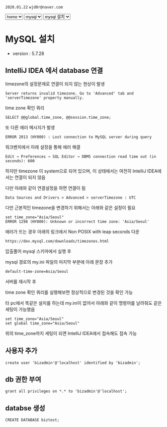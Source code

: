 `2020.01.22`
`wjd0r@naver.com`

<select>
  <option value="">home</option>
</select>

<select>
  <option value="">mysql</option>
</select>


<select>
  <option value="">mysql 설치</option>
</select>

# MySQL 설치

- version : 5.7.28

## IntelliJ IDEA 에서 database 연결

timezone의 설정문제로 연결이 되지 않는 현상이 발생
```
Server returns invalid timezone. Go to 'Advanced' tab and 'serverTimezone' property manually.
```
time zone 확인 쿼리
```
SELECT @@global.time_zone, @@session.time_zone;
```
또 다른 에러 메시지가 발생
```
ERROR 2013 (HY000) : Lost connection to MySQL server during query
```
워크벤치에서 아래 설정을 통해 애러 해결
```
Edit → Preferences → SQL Editor → DBMS connection read time out (in seconds): 600
```
하지만 timezone 이 system으로 되어 있으며,
이 상태에서는 여전히 IntelliJ IDEA에서는 연결이 되지 않음

다만 아래와 같이 연결설정을 하면 연결이 됨
```
Data Sources and Drivers > Advanced > serverTimezone : UTC
```

다만 근본적인 timezone을 변경하기 위해서는 아래와 같은 설정이 필요
```
set time_zone="Asia/Seoul"
ERROR 1298 (HY000): Unknown or incorrect time zone: 'Asia/Seoul'
```
애러가 뜨는 경우 아래의 링크에서 Non POSIX with leap seconds 다운
```
https://dev.mysql.com/downloads/timezones.html
```
압출풀어 mysql 스키마에서 실행 후

mysql 경로의 my.ini 파일의 마지막 부분에 아래 문장 추가
```
default-time-zone=Asia/Seoul
```
서버를 재시작 후

time zone 확인 쿼리를 실행해보면 정상적으로 변경된 것을 확인 가능


타 pc에서 똑같은 설치를 하는데 my.ini이 없어서 아래와 같이 명령어를 날려줘도 같은 세팅이 가능했음
```
set time_zone="Asia/Seoul"
set global time_zone="Asia/Seoul"
```

위의 time_zone까지 세팅이 되면
IntelliJ IDEA에서 접속해도 접속 가능


## 사용자 추가
```
create user 'bizadmin'@'localhost' identified by 'bizadmin';
```

## db 권한 부여
```
grant all privileges on *.* to 'bizadmin'@'localhost';
```

## databse 생성
```
CREATE DATABASE biztest;
```
